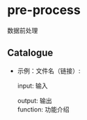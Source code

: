 # pre-process
数据前处理

## Catalogue
- 示例：文件名（链接）:

    input: 输入

    output: 输出</br>
    function: 功能介绍
